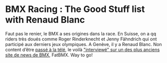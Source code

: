 # BMX Racing : The Good Stuff list with Renaud Blanc

<!-- Manuel Hitz -->

Faut pas le renier, le BMX a ses origines dans la race. En Suisse, on a qq riders très doués comme Roger Rinderknecht et Jenny Fähndrich qui ont participé aux derniers jeux olympiques. A Genève, il y a Renaud Blanc. Non content d’être [passé à la télé](http://www.tsr.ch/video/sport/sport-derniere/1776873-aide-sportive-nominations-2009-renaud-blanc-espoir-suisse-de-bmx.html#id=1776873), le voilà ["interviewé" sur un des plus anciens site de news de BMX](http://www.fatbmx.com/modules/news/article.php?storyid=12281), FatBMX. Way to go!
